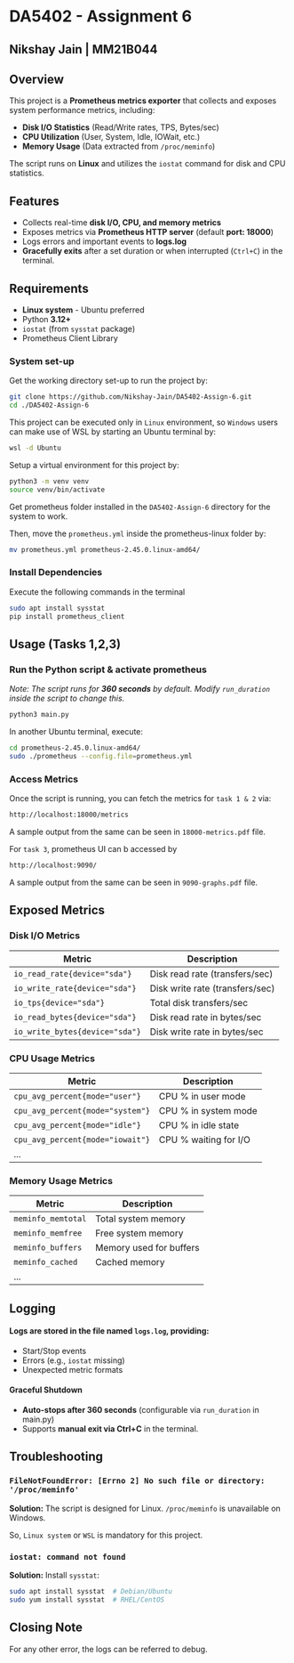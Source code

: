 # DA5402 - Assignment 6
## Nikshay Jain | MM21B044

## Overview
This project is a **Prometheus metrics exporter** that collects and exposes system performance metrics, including:

- **Disk I/O Statistics** (Read/Write rates, TPS, Bytes/sec)
- **CPU Utilization** (User, System, Idle, IOWait, etc.)
- **Memory Usage** (Data extracted from `/proc/meminfo`)

The script runs on **Linux** and utilizes the `iostat` command for disk and CPU statistics.

## Features
- Collects real-time **disk I/O, CPU, and memory metrics**
- Exposes metrics via **Prometheus HTTP server** (default **port: 18000**)
- Logs errors and important events to **logs.log**
- **Gracefully exits** after a set duration or when interrupted (`Ctrl+C`) in the terminal.

## Requirements
- **Linux system** - Ubuntu preferred
- Python **3.12+**
- `iostat` (from `sysstat` package)
- Prometheus Client Library

### System set-up
Get the working directory set-up to run the project by:
```bash
git clone https://github.com/Nikshay-Jain/DA5402-Assign-6.git
cd ./DA5402-Assign-6
```

This project can be executed only in `Linux` environment, so `Windows` users can make use of WSL by starting an Ubuntu terminal by:
```bash
wsl -d Ubuntu
```

Setup a virtual environment for this project by:
```bash
python3 -m venv venv
source venv/bin/activate
```
Get prometheus folder installed in the `DA5402-Assign-6` directory for the system to work.

Then, move the `prometheus.yml` inside the prometheus-linux folder by:
```bash
mv prometheus.yml prometheus-2.45.0.linux-amd64/
``` 

### Install Dependencies
Execute the following commands in the terminal 
```bash
sudo apt install sysstat
pip install prometheus_client
```

## Usage (Tasks 1,2,3)
### Run the Python script & activate prometheus
*Note: The script runs for **360 seconds** by default. Modify `run_duration` inside the script to change this.*

```bash
python3 main.py
```

In another Ubuntu terminal, execute:
```bash
cd prometheus-2.45.0.linux-amd64/
sudo ./prometheus --config.file=prometheus.yml
```

### Access Metrics
Once the script is running, you can fetch the metrics for `task 1 & 2` via:
```bash
http://localhost:18000/metrics
```
A sample output from the same can be seen in `18000-metrics.pdf` file.

For `task 3`, prometheus UI can b accessed by
```bash
http://localhost:9090/
```
A sample output from the same can be seen in `9090-graphs.pdf` file.

## Exposed Metrics
### Disk I/O Metrics
| Metric | Description |
|--------|-------------|
| `io_read_rate{device="sda"}` | Disk read rate (transfers/sec) |
| `io_write_rate{device="sda"}` | Disk write rate (transfers/sec) |
| `io_tps{device="sda"}` | Total disk transfers/sec |
| `io_read_bytes{device="sda"}` | Disk read rate in bytes/sec |
| `io_write_bytes{device="sda"}` | Disk write rate in bytes/sec |

### CPU Usage Metrics
| Metric | Description |
|--------|-------------|
| `cpu_avg_percent{mode="user"}` | CPU % in user mode |
| `cpu_avg_percent{mode="system"}` | CPU % in system mode |
| `cpu_avg_percent{mode="idle"}` | CPU % in idle state |
| `cpu_avg_percent{mode="iowait"}` | CPU % waiting for I/O |
| ... |

### Memory Usage Metrics
| Metric | Description |
|--------|-------------|
| `meminfo_memtotal` | Total system memory |
| `meminfo_memfree` | Free system memory |
| `meminfo_buffers` | Memory used for buffers |
| `meminfo_cached` | Cached memory |
| ... |

## Logging
#### Logs are stored in the file named `logs.log`, providing:
- Start/Stop events
- Errors (e.g., `iostat` missing)
- Unexpected metric formats

#### Graceful Shutdown
- **Auto-stops after 360 seconds** (configurable via `run_duration` in main.py)
- Supports **manual exit via Ctrl+C** in the terminal.

## Troubleshooting
### `FileNotFoundError: [Errno 2] No such file or directory: '/proc/meminfo'`
**Solution:** The script is designed for Linux. `/proc/meminfo` is unavailable on Windows.

So, `Linux system` or `WSL` is mandatory for this project. 

### `iostat: command not found`
**Solution:** Install `sysstat`:
```bash
sudo apt install sysstat  # Debian/Ubuntu
sudo yum install sysstat  # RHEL/CentOS
```

## Closing Note
For any other error, the logs can be referred to debug.